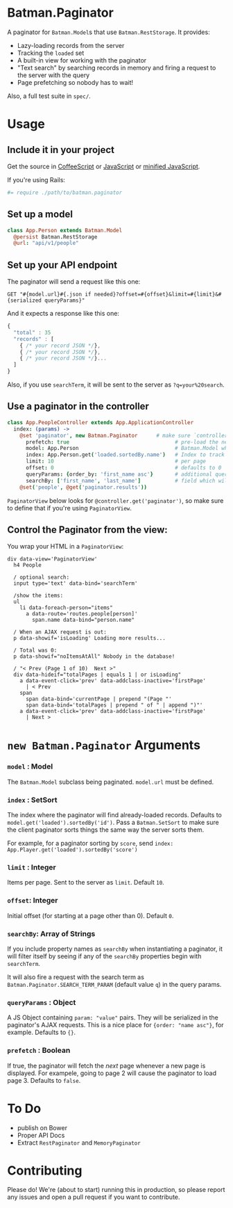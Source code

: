 # Batman.Paginator

A paginator for `Batman.Model`s that use `Batman.RestStorage`. It provides:

- Lazy-loading records from the server
- Tracking the `loaded` set
- A built-in view for working with the paginator
- "Text search" by searching records in memory and firing a request to the server with the query
- Page prefetching so nobody has to wait!

Also, a full test suite in `spec/`.

# Usage

## Include it in your project

Get the source in [CoffeeScript](https://raw.github.com/ministrycentered/batman-paginator/master/dist/batman.paginator.coffee) or [JavaScript](https://raw.github.com/ministrycentered/batman-paginator/master/dist/batman.paginator.js) or [minified JavaScript](https://raw.github.com/ministrycentered/batman-paginator/master/dist/batman.paginator.min.js).

If you're using Rails:

```coffee
#= require ./path/to/batman.paginator
```

## Set up a model

```coffee
class App.Person extends Batman.Model
  @persist Batman.RestStorage
  @url: "api/v1/people"
```

## Set up your API endpoint

The paginator will send a request like this one:

```
GET "#{model.url}#{.json if needed}?offset=#{offset}&limit=#{limit}&#{serialized queryParams}"
```
And it expects a response like this one:

```javascript
{
  "total" : 35
  "records" : [
    { /* your record JSON */},
    { /* your record JSON */},
    { /* your record JSON */}...
  ]
}
```

Also, if you use `searchTerm`, it will be sent to the server as `?q=your%20search`.

## Use a paginator in the controller

```coffeescript
class App.PeopleController extends App.ApplicationController
  index: (params) ->
    @set 'paginator', new Batman.Paginator      # make sure `controller.paginator` is set!
      prefetch: true                                  # pre-load the next page of results
      model: App.Person                               # Batman.Model where it can get the URL
      index: App.Person.get('loaded.sortedBy.name')   # Index to track for pagination
      limit: 10                                       # per page
      offset: 0                                       # defaults to 0
      queryParams: {order_by: 'first_name asc'}       # additional query params for the request to the server
      searchBy: ['first_name', 'last_name']           # field which will be RegExp'ed with `searchTerm`
    @set('people', @get('paginator.results'))
```

`PaginatorView` below looks for `@controller.get('paginator')`, so make sure to define that if you're using `PaginatorView`.

## Control the Paginator from the view:

You wrap your HTML in a `PaginatorView`:

```slim
div data-view='PaginatorView'
  h4 People

  / optional search:
  input type='text' data-bind='searchTerm'

  /show the items:
  ul
    li data-foreach-person="items"
      a data-route='routes.people[person]'
        span.name data-bind="person.name"

  / When an AJAX request is out:
  p data-showif='isLoading' Loading more results...

  / Total was 0:
  p data-showif="noItemsAtAll" Nobody in the database!

  / "< Prev (Page 1 of 10)  Next >"
  div data-hideif="totalPages | equals 1 | or isLoading"
    a data-event-click='prev' data-addclass-inactive='firstPage'
      | < Prev
    span
      span data-bind='currentPage | prepend "(Page "'
      span data-bind='totalPages | prepend " of " | append ")"'
    a data-event-click='prev' data-addclass-inactive='firstPage'
      | Next >
```

# `new Batman.Paginator` Arguments

### `model` : Model

The `Batman.Model` subclass being paginated. `model.url` must be defined.

### `index` : SetSort

The index where the paginator will find already-loaded records. Defaults to `model.get('loaded').sortedBy('id')`. Pass a `Batman.SetSort` to make sure the client paginator sorts things the same way the server sorts them.

For example, for a paginator sorting by `score`, send `index: App.Player.get('loaded').sortedBy('score')`

### `limit` : Integer

Items per page. Sent to the server as `limit`. Default `10`.

### `offset`: Integer

Initial offset (for starting at a page other than 0). Default `0`.

### `searchBy`: Array of Strings

If you include property names as `searchBy` when instantiating a paginator, it will filter itself by seeing if any of the `searchBy` properties begin with `searchTerm`.

It will also fire a request with the search term as `Batman.Paginator.SEARCH_TERM_PARAM` (default value `q`) in the query params.

### `queryParams` : Object

A JS Object containing `param: "value"` pairs. They will be serialized in the paginator's AJAX requests. This is a nice place for `{order: "name asc"}`, for example. Defaults to `{}`.

### `prefetch` : Boolean

If true, the paginator will fetch the _next_ page whenever a new page is displayed. For exampele, going to page 2 will cause the paginator to load page 3. Defaults to `false`.

# To Do

- publish on Bower
- Proper API Docs
- Extract `RestPaginator` and `MemoryPaginator`

# Contributing

Please do! We're (about to start) running this in production, so please report any issues and open a pull request if you want to contribute.
